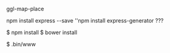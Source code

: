 ggl-map-place

npm install express --save
''npm install express-generator ???

$ npm install
$ bower install

$ .bin/www